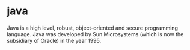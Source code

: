 # java
  Java is a high level, robust, object-oriented and secure programming language.
  Java was developed by Sun Microsystems (which is now the subsidiary of Oracle) in the year 1995.
